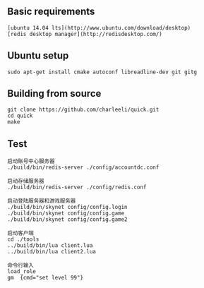 ## Basic requirements
    [ubuntu 14.04 lts](http://www.ubuntu.com/download/desktop)
    [redis desktop manager](http://redisdesktop.com/)

## Ubuntu setup
```
sudo apt-get install cmake autoconf libreadline-dev git gitg
```

## Building from source
```
git clone https://github.com/charleeli/quick.git
cd quick
make
```

## Test
```
启动账号中心服务器
./build/bin/redis-server ./config/accountdc.conf

启动存储服务器
./build/bin/redis-server ./config/redis.conf

启动登陆服务器和游戏服务器
./build/bin/skynet config/config.login
./build/bin/skynet config/config.game
./build/bin/skynet config/config.game2

启动客户端
cd ./tools
../build/bin/lua client.lua
../build/bin/lua client2.lua

命令行输入
load_role
gm  {cmd="set level 99"}
```
